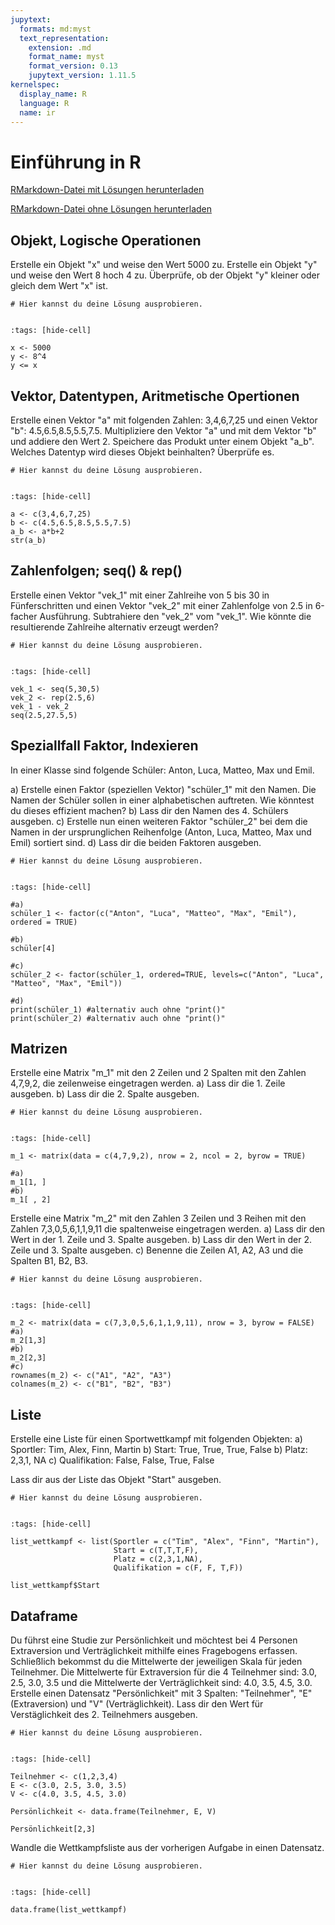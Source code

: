```yaml
---
jupytext:
  formats: md:myst
  text_representation:
    extension: .md
    format_name: myst
    format_version: 0.13
    jupytext_version: 1.11.5
kernelspec:
  display_name: R
  language: R
  name: ir
---
```



# Einführung in R

<a href=https://raw.githubusercontent.com/Methods-Berlin/RTraining/main/Aufgaben_rmd/Einfuehrung in R.Rmd download=Einfuehrung in R.Rmd>RMarkdown-Datei mit Lösungen herunterladen</a>


<a href=https://raw.githubusercontent.com/Methods-Berlin/RTraining/Rmd_ohne_Loesung/Einfuehrung in R.Rmd download=Einfuehrung in R.Rmd>RMarkdown-Datei ohne Lösungen herunterladen</a>


## Objekt, Logische Operationen 

Erstelle ein Objekt "x" und weise den Wert 5000 zu. Erstelle ein Objekt "y" und weise den Wert 8 hoch 4 zu. Überprüfe, ob der Objekt "y" kleiner oder gleich dem Wert "x" ist. 

```{code-cell} r
# Hier kannst du deine Lösung ausprobieren.


```

<!-- loesung: start-->


```{code-cell} r
:tags: [hide-cell]

x <- 5000
y <- 8^4
y <= x

```


<!-- loesung: ende-->

## Vektor, Datentypen, Aritmetische Opertionen  

Erstelle einen Vektor "a" mit folgenden Zahlen: 3,4,6,7,25 und einen Vektor "b": 4.5,6.5,8.5,5.5,7.5. Multipliziere den Vektor "a" und mit dem Vektor "b" und addiere den Wert 2. Speichere das Produkt unter einem Objekt "a_b". Welches Datentyp wird dieses Objekt beinhalten? Überprüfe es. 

```{code-cell} r
# Hier kannst du deine Lösung ausprobieren.


```

<!-- loesung: start-->


```{code-cell} r
:tags: [hide-cell]

a <- c(3,4,6,7,25)
b <- c(4.5,6.5,8.5,5.5,7.5)
a_b <- a*b+2
str(a_b)

```


<!-- loesung: ende-->

## Zahlenfolgen; seq() & rep()

Erstelle einen Vektor "vek_1" mit einer Zahlreihe von 5 bis 30 in Fünferschritten und einen Vektor "vek_2" mit einer Zahlenfolge von 2.5 in 6-facher Ausführung. Subtrahiere den "vek_2" vom "vek_1". Wie könnte die resultierende Zahlreihe alternativ erzeugt werden?

```{code-cell} r
# Hier kannst du deine Lösung ausprobieren.


```

<!-- loesung: start-->


```{code-cell} r
:tags: [hide-cell]

vek_1 <- seq(5,30,5)
vek_2 <- rep(2.5,6)
vek_1 - vek_2
seq(2.5,27.5,5)

```


<!-- loesung: ende-->

## Speziallfall Faktor, Indexieren 

In einer Klasse sind folgende Schüler: Anton, Luca, Matteo, Max und Emil. 

a) Erstelle einen  Faktor (speziellen Vektor) "schüler_1" mit den Namen. Die Namen der Schüler sollen in einer alphabetischen auftreten. Wie könntest du dieses effizient machen? 
b) Lass dir den Namen des 4. Schülers ausgeben. 
c) Erstelle nun einen weiteren Faktor "schüler_2" bei dem die Namen in der ursprunglichen Reihenfolge (Anton, Luca, Matteo, Max und Emil) sortiert sind. 
d) Lass dir die beiden Faktoren ausgeben.

```{code-cell} r
# Hier kannst du deine Lösung ausprobieren.


```

<!-- loesung: start-->


```{code-cell} r
:tags: [hide-cell]

#a)
schüler_1 <- factor(c("Anton", "Luca", "Matteo", "Max", "Emil"), ordered = TRUE)

#b)
schüler[4]

#c)
schüler_2 <- factor(schüler_1, ordered=TRUE, levels=c("Anton", "Luca", "Matteo", "Max", "Emil"))

#d)
print(schüler_1) #alternativ auch ohne "print()"
print(schüler_2) #alternativ auch ohne "print()"

```


<!-- loesung: ende-->

## Matrizen 

Erstelle eine Matrix "m_1" mit den 2 Zeilen und 2 Spalten mit den Zahlen 4,7,9,2, die zeilenweise eingetragen werden. 
a) Lass dir die 1. Zeile ausgeben. 
b) Lass dir die 2. Spalte ausgeben.

```{code-cell} r
# Hier kannst du deine Lösung ausprobieren.


```

<!-- loesung: start-->


```{code-cell} r
:tags: [hide-cell]

m_1 <- matrix(data = c(4,7,9,2), nrow = 2, ncol = 2, byrow = TRUE)

#a) 
m_1[1, ]
#b) 
m_1[ , 2]

```


<!-- loesung: ende-->

Erstelle eine Matrix "m_2" mit den Zahlen 3 Zeilen und 3 Reihen mit den Zahlen 7,3,0,5,6,1,1,9,11 die spaltenweise eingetragen werden. 
a) Lass dir den Wert in der 1. Zeile und 3. Spalte ausgeben. 
b) Lass dir den Wert in der 2. Zeile und 3. Spalte ausgeben.
c) Benenne die Zeilen A1, A2, A3 und die Spalten B1, B2, B3.

```{code-cell} r
# Hier kannst du deine Lösung ausprobieren.


```

<!-- loesung: start-->


```{code-cell} r
:tags: [hide-cell]

m_2 <- matrix(data = c(7,3,0,5,6,1,1,9,11), nrow = 3, byrow = FALSE)
#a)
m_2[1,3]
#b)
m_2[2,3]
#c)
rownames(m_2) <- c("A1", "A2", "A3")
colnames(m_2) <- c("B1", "B2", "B3")

```


<!-- loesung: ende-->

## Liste

Erstelle eine Liste für einen Sportwettkampf mit folgenden Objekten: 
a) Sportler: Tim, Alex, Finn, Martin 
b) Start: True, True, True, False
b) Platz: 2,3,1, NA
c) Qualifikation: False, False, True, False

Lass dir aus der Liste das Objekt "Start" ausgeben.

```{code-cell} r
# Hier kannst du deine Lösung ausprobieren.


```

<!-- loesung: start-->


```{code-cell} r
:tags: [hide-cell]

list_wettkampf <- list(Sportler = c("Tim", "Alex", "Finn", "Martin"),
                       Start = c(T,T,T,F),
                       Platz = c(2,3,1,NA),
                       Qualifikation = c(F, F, T,F))

list_wettkampf$Start

```


<!-- loesung: ende-->

## Dataframe 

Du führst eine Studie zur Persönlichkeit und möchtest bei 4 Personen Extraversion und Verträglichkeit mithilfe eines Fragebogens erfassen. Schließlich bekommst du die Mittelwerte der jeweiligen Skala für jeden Teilnehmer. Die Mittelwerte für Extraversion für die 4 Teilnehmer sind: 3.0, 2.5, 3.0, 3.5 und die Mittelwerte der Verträglichkeit sind: 4.0, 3.5, 4.5, 3.0. Erstelle einen Datensatz "Persönlichkeit" mit 3 Spalten: "Teilnehmer", "E" (Extraversion) und "V" (Verträglichkeit). Lass dir den Wert für Verstäglichkeit des 2. Teilnehmers ausgeben.    

```{code-cell} r
# Hier kannst du deine Lösung ausprobieren.


```

<!-- loesung: start-->


```{code-cell} r
:tags: [hide-cell]

Teilnehmer <- c(1,2,3,4)
E <- c(3.0, 2.5, 3.0, 3.5)
V <- c(4.0, 3.5, 4.5, 3.0)

Persönlichkeit <- data.frame(Teilnehmer, E, V)

Persönlichkeit[2,3] 

```


<!-- loesung: ende-->

Wandle die Wettkampfsliste aus der vorherigen Aufgabe in einen Datensatz. 

```{code-cell} r
# Hier kannst du deine Lösung ausprobieren.


```

<!-- loesung: start-->


```{code-cell} r
:tags: [hide-cell]

data.frame(list_wettkampf)

```


<!-- loesung: ende-->
